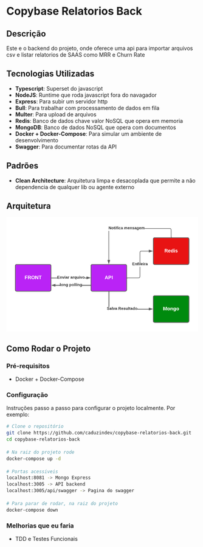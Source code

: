 # Copybase Relatorios Back

## Descrição
Este e o backend do projeto, onde oferece uma api para importar arquivos csv e listar relatorios de SAAS como MRR e Churn Rate

## Tecnologias Utilizadas

- **Typescript**: Superset do javascript
- **NodeJS**: Runtime que roda javascript fora do navagador
- **Express**: Para subir um servidor http
- **Bull**: Para trabalhar com processamento de dados em fila
- **Multer**: Para upload de arquivos
- **Redis**: Banco de dados chave valor NoSQL que opera em memoria
- **MongoDB**: Banco de dados NoSQL que opera com documentos
- **Docker + Docker-Compose**: Para simular um ambiente de desenvolvimento
- **Swagger**: Para documentar rotas da API

## Padrões
- **Clean Architecture**: Arquitetura limpa e desacoplada que permite a não dependencia de qualquer lib ou agente externo

## Arquitetura
![Diagrama do Sistema](system_diagram.png)

## Como Rodar o Projeto

### Pré-requisitos
- Docker + Docker-Compose

### Configuração

Instruções passo a passo para configurar o projeto localmente. Por exemplo:

```bash
# Clone o repositório
git clone https://github.com/caduzindev/copybase-relatorios-back.git
cd copybase-relatorios-back

# Na raiz do projeto rode
docker-compose up -d

# Portas acessiveis
localhost:8081 -> Mongo Express
localhost:3005 -> API backend
localhost:3005/api/swagger -> Pagina do swagger

# Para parar de rodar, na raiz do projeto
docker-compose down
```

### Melhorias que eu faria
- TDD e Testes Funcionais
